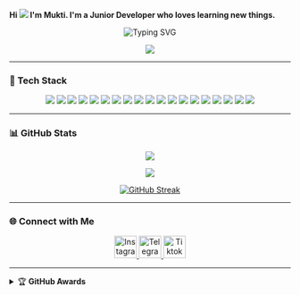 <strong>Hi ![](https://user-images.githubusercontent.com/18350557/176309783-0785949b-9127-417c-8b55-ab5a4333674e.gif) I'm Mukti. I'm a Junior Developer who loves learning new things.</strong>

<div align="center">
  <img src="https://readme-typing-svg.herokuapp.com?font=ShadowsIntoLight&size=35&duration=5000&color=f70787&center=true&vCenter=true&lines=Hello,+I+am+Mukti;Welcome+to+my+GitHub" alt="Typing SVG"/>
</div>

<p align="center">
  <img src="https://count.getloli.com/get/@muktiaji13-github-readme?theme=rule34" />
</p>

---

### 🚀 Tech Stack
<p align="center">
  <img src="https://img.shields.io/badge/-HTML5-E34F26?style=for-the-badge&logo=html5&logoColor=white"/>
  <img src="https://img.shields.io/badge/-CSS3-1572B6?style=for-the-badge&logo=css3&logoColor=white"/>
  <img src="https://img.shields.io/badge/-JavaScript-F7DF1E?style=for-the-badge&logo=javascript&logoColor=black"/>
  <img src="https://img.shields.io/badge/-Node.js-339933?style=for-the-badge&logo=node.js&logoColor=white"/>
  <img src="https://img.shields.io/badge/-PHP-777BB4?style=for-the-badge&logo=php&logoColor=white"/>
  <img src="https://img.shields.io/badge/-Laravel-FF2D20?style=for-the-badge&logo=laravel&logoColor=white"/>
  <img src="https://img.shields.io/badge/-Blade-FF2D20?style=for-the-badge&logo=laravel&logoColor=white"/>
  <img src="https://img.shields.io/badge/-Python-3776AB?style=for-the-badge&logo=python&logoColor=white"/>
  <img src="https://img.shields.io/badge/-Java-007396?style=for-the-badge&logo=java&logoColor=white"/>
  <img src="https://img.shields.io/badge/-JSON-000000?style=for-the-badge&logo=json&logoColor=white"/>
  <img src="https://img.shields.io/badge/-Flutter-02569B?style=for-the-badge&logo=flutter&logoColor=white"/>
  <img src="https://img.shields.io/badge/-Dart-0175C2?style=for-the-badge&logo=dart&logoColor=white"/>
  <img src="https://img.shields.io/badge/-GitHub-181717?style=for-the-badge&logo=github&logoColor=white"/>
  <img src="https://img.shields.io/badge/-GitLab-FC6D26?style=for-the-badge&logo=gitlab&logoColor=white"/>
  <img src="https://img.shields.io/badge/-C++-00599C?style=for-the-badge&logo=cplusplus&logoColor=white"/>
<img src="https://img.shields.io/badge/-Kotlin-0095D5?style=for-the-badge&logo=kotlin&logoColor=white"/>
<img src="https://img.shields.io/badge/-Bash-4EAA25?style=for-the-badge&logo=gnubash&logoColor=white"/>
<img src="https://img.shields.io/badge/-Dotenv-ECD53F?style=for-the-badge&logo=dotenv&logoColor=black"/>
<img src="https://img.shields.io/badge/-XML-FF6600?style=for-the-badge&logo=xml&logoColor=white"/>
</p>

---

### 📊 GitHub Stats
<p align="center">
  <a href="https://github.com/muktiaji13">
    <img src="https://github-readme-stats.vercel.app/api?username=muktiaji13&show_icons=true&theme=codeSTACKr&border_color=ffffff">
  </a>
</p>

<p align="center">
  <img src="https://github-readme-stats.vercel.app/api/top-langs?username=muktiaji13&layout=compact&langs_count=10&theme=codeSTACKr&border_color=ffffff&hide_progress=false"/>
</p>

<p align="center">
  <a href="https://git.io/streak-stats">
    <img src="https://github-readme-streak-stat-topaz.vercel.app?user=muktiaji13&theme=dark&border_radius=4&locale=id" alt="GitHub Streak" />
  </a>
</p>

---

### 🌐 Connect with Me
<p align="center">
  <a href="https://instagram.com/mukticuy1" target="_blank">
    <img src="https://upload.wikimedia.org/wikipedia/commons/a/a5/Instagram_icon.png" alt="Instagram" width="40" height="40">
  </a>
  <a href="https://t.me/mukticuy1" target="_blank">
    <img src="https://upload.wikimedia.org/wikipedia/commons/8/82/Telegram_logo.svg" alt="Telegram" width="40" height="40">
  </a>
  <a href="https://tiktok.com/@mukticuy1" target="_blank">
    <img src="https://static.wikia.nocookie.net/tiktok/images/e/eb/TikTok_Logo.png" alt="Tiktok" width="40" height="40">
  </a>
</p>

---

<details>
  <summary>🏆 <b>GitHub Awards</b></summary><br/>
  <p align="center">
    <a href="https://github.com/muktiaji13">
      <img src="https://github-profile-trophy.vercel.app/?username=muktiaji13">
    </a>
  </p>
</details>
